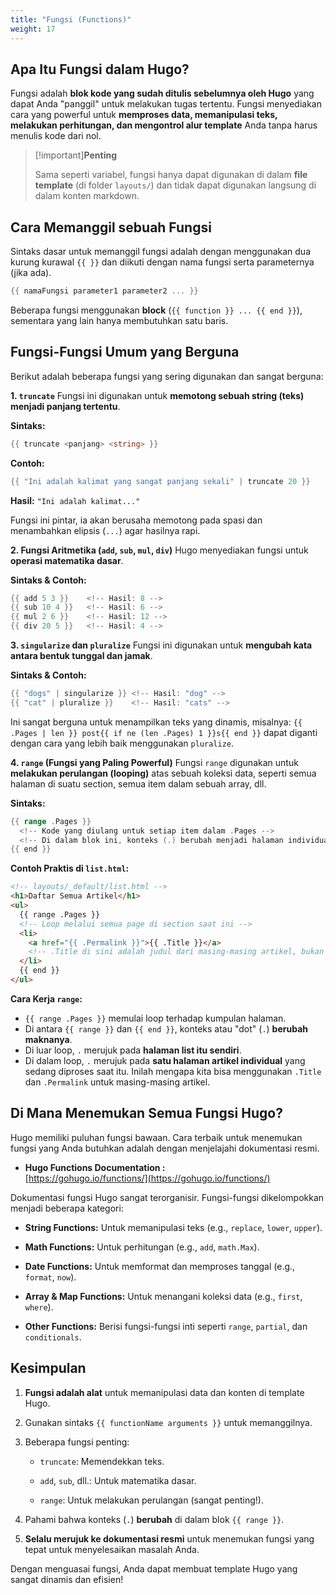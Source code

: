 ```yaml
---
title: "Fungsi (Functions)"
weight: 17
---
```


## Apa Itu Fungsi dalam Hugo?

Fungsi adalah **blok kode yang sudah ditulis sebelumnya oleh Hugo** yang dapat Anda "panggil" untuk melakukan tugas tertentu. Fungsi menyediakan cara yang powerful untuk **memproses data, memanipulasi teks, melakukan perhitungan, dan mengontrol alur template** Anda tanpa harus menulis kode dari nol.

> [!important]**Penting**
>
> Sama seperti variabel, fungsi hanya dapat digunakan di dalam **file template** (di folder `layouts/`) dan tidak dapat digunakan langsung di dalam konten markdown.

## Cara Memanggil sebuah Fungsi

Sintaks dasar untuk memanggil fungsi adalah dengan menggunakan dua kurung kurawal `{{ }}` dan diikuti dengan nama fungsi serta parameternya (jika ada).

```go
{{ namaFungsi parameter1 parameter2 ... }}
```

Beberapa fungsi menggunakan **block** (`{{ function }} ... {{ end }}`), sementara yang lain hanya membutuhkan satu baris.

## Fungsi-Fungsi Umum yang Berguna

Berikut adalah beberapa fungsi yang sering digunakan dan sangat berguna:

**1. `truncate`**
Fungsi ini digunakan untuk **memotong sebuah string (teks) menjadi panjang tertentu**.

**Sintaks:**

```go
{{ truncate <panjang> <string> }}
```

**Contoh:**

```go
{{ "Ini adalah kalimat yang sangat panjang sekali" | truncate 20 }}
```

**Hasil:** `"Ini adalah kalimat..."`

Fungsi ini pintar, ia akan berusaha memotong pada spasi dan menambahkan elipsis (`...`) agar hasilnya rapi.

**2. Fungsi Aritmetika (`add`, `sub`, `mul`, `div`)**
Hugo menyediakan fungsi untuk **operasi matematika dasar**.

**Sintaks & Contoh:**

```go
{{ add 5 3 }}    <!-- Hasil: 8 -->
{{ sub 10 4 }}   <!-- Hasil: 6 -->
{{ mul 2 6 }}    <!-- Hasil: 12 -->
{{ div 20 5 }}   <!-- Hasil: 4 -->
```

**3. `singularize` dan `pluralize`**
Fungsi ini digunakan untuk **mengubah kata antara bentuk tunggal dan jamak**.

**Sintaks & Contoh:**

```go
{{ "dogs" | singularize }} <!-- Hasil: "dog" -->
{{ "cat" | pluralize }}    <!-- Hasil: "cats" -->
```

Ini sangat berguna untuk menampilkan teks yang dinamis, misalnya: `{{ .Pages | len }} post{{ if ne (len .Pages) 1 }}s{{ end }}` dapat diganti dengan cara yang lebih baik menggunakan `pluralize`.

**4. `range` (Fungsi yang Paling Powerful)**
Fungsi `range` digunakan untuk **melakukan perulangan (looping)** atas sebuah koleksi data, seperti semua halaman di suatu section, semua item dalam sebuah array, dll.

**Sintaks:**

```go
{{ range .Pages }}
  <!-- Kode yang diulang untuk setiap item dalam .Pages -->
  <!-- Di dalam blok ini, konteks (.) berubah menjadi halaman individual yang sedang di-loop -->
{{ end }}
```

**Contoh Praktis di `list.html`:**

```html
<!-- layouts/_default/list.html -->
<h1>Daftar Semua Artikel</h1>
<ul>
  {{ range .Pages }}
  <!-- Loop melalui semua page di section saat ini -->
  <li>
    <a href="{{ .Permalink }}">{{ .Title }}</a>
    <!-- .Title di sini adalah judul dari masing-masing artikel, bukan judul halaman list -->
  </li>
  {{ end }}
</ul>
```

**Cara Kerja `range`:**

- `{{ range .Pages }}` memulai loop terhadap kumpulan halaman.
- Di antara `{{ range }}` dan `{{ end }}`, konteks atau "dot" (`.`) **berubah maknanya**.
- Di luar loop, `.` merujuk pada **halaman list itu sendiri**.
- Di dalam loop, `.` merujuk pada **satu halaman artikel individual** yang sedang diproses saat itu. Inilah mengapa kita bisa menggunakan `.Title` dan `.Permalink` untuk masing-masing artikel.

## **Di Mana Menemukan Semua Fungsi Hugo?**

Hugo memiliki puluhan fungsi bawaan. Cara terbaik untuk menemukan fungsi yang Anda butuhkan adalah dengan menjelajahi dokumentasi resmi.

- **Hugo Functions Documentation :**  
  [https://gohugo.io/functions/](https://gohugo.io/functions/)

Dokumentasi fungsi Hugo sangat terorganisir. Fungsi-fungsi dikelompokkan menjadi beberapa kategori:

- **String Functions:** Untuk memanipulasi teks (e.g., `replace`, `lower`, `upper`).

- **Math Functions:** Untuk perhitungan (e.g., `add`, `math.Max`).

- **Date Functions:** Untuk memformat dan memproses tanggal (e.g., `format`, `now`).

- **Array & Map Functions:** Untuk menangani koleksi data (e.g., `first`, `where`).

- **Other Functions:** Berisi fungsi-fungsi inti seperti `range`, `partial`, dan `conditionals`.

## Kesimpulan

1.  **Fungsi adalah alat** untuk memanipulasi data dan konten di template Hugo.

2.  Gunakan sintaks `{{ functionName arguments }}` untuk memanggilnya.

3.  Beberapa fungsi penting:

    - `truncate`: Memendekkan teks.

    - `add`, `sub`, dll.: Untuk matematika dasar.

    - `range`: Untuk melakukan perulangan (sangat penting!).

4.  Pahami bahwa konteks (`.`) **berubah** di dalam blok `{{ range }}`.

5.  **Selalu merujuk ke dokumentasi resmi** untuk menemukan fungsi yang tepat untuk menyelesaikan masalah Anda.

Dengan menguasai fungsi, Anda dapat membuat template Hugo yang sangat dinamis dan efisien!

